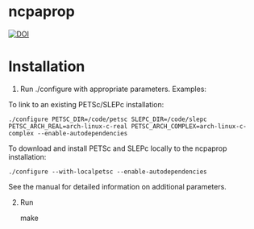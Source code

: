 # ncpaprop

[![DOI](https://zenodo.org/badge/292898949.svg)](https://zenodo.org/badge/latestdoi/292898949)

# Installation

1. Run ./configure with appropriate parameters.  Examples:

To link to an existing PETSc/SLEPc installation:

	./configure PETSC_DIR=/code/petsc SLEPC_DIR=/code/slepc PETSC_ARCH_REAL=arch-linux-c-real PETSC_ARCH_COMPLEX=arch-linux-c-complex --enable-autodependencies

To download and install PETSc and SLEPc locally to the ncpaprop installation:

	./configure --with-localpetsc --enable-autodependencies

See the manual for detailed information on additional parameters.

2. Run 

	make
